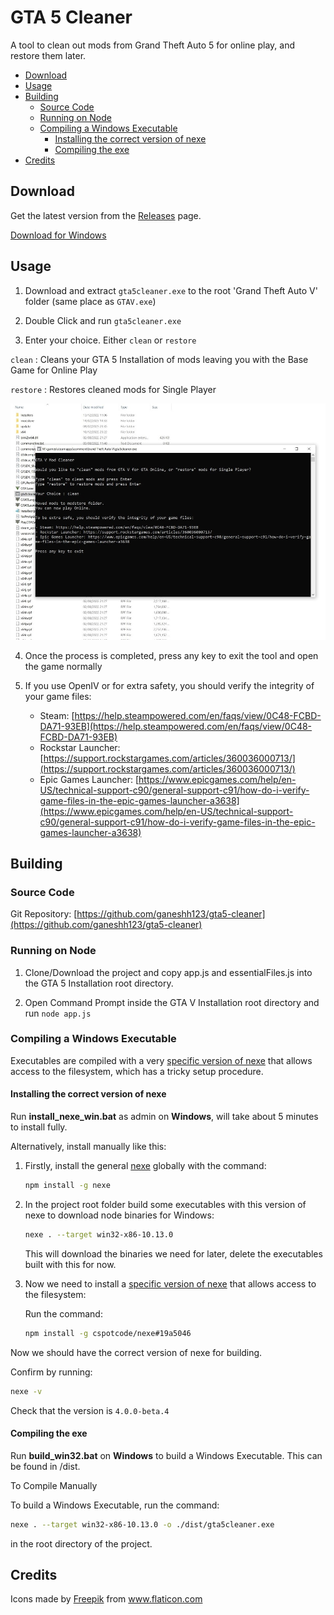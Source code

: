 # GTA 5 Cleaner
A tool to clean out mods from Grand Theft Auto 5 for online play, and restore them later.

- [Download](#download)
- [Usage](#usage)
- [Building](#building)
  - [Source Code](#source-code)
  - [Running on Node](#running-on-node)
  - [Compiling a Windows Executable](#compiling-a-windows-executable)
    - [Installing the correct version of nexe](#installing-the-correct-version-of-nexe)
    - [Compiling the exe](#compiling-the-exe)
- [Credits](#credits)

## Download

Get the latest version from the [Releases](https://github.com/ganeshh123/gta5-cleaner/releases/latest) page.

[Download for Windows](https://github.com/ganeshh123/gta5-cleaner/releases/download/1.2.0/gta5cleaner_1.2.0.zip)

## Usage
1. Download and extract `gta5cleaner.exe` to the root 'Grand Theft Auto V' folder (same place as `GTAV.exe`)

2. Double Click and run `gta5cleaner.exe`

3. Enter your choice. Either `clean` or `restore`

  `clean` : Cleans your GTA 5 Installation of mods leaving you with the Base Game for Online Play
  
  `restore` : Restores cleaned mods for Single Player

  ![usage](docs/gta5-cleaner.jpg)
  
4. Once the process is completed, press any key to exit the tool and open the game normally

5. If you use OpenIV or for extra safety, you should verify the integrity of your game files:
    - Steam: [https://help.steampowered.com/en/faqs/view/0C48-FCBD-DA71-93EB](https://help.steampowered.com/en/faqs/view/0C48-FCBD-DA71-93EB)
    - Rockstar Launcher: [https://support.rockstargames.com/articles/360036000713/](https://support.rockstargames.com/articles/360036000713/)
    - Epic Games Launcher: [https://www.epicgames.com/help/en-US/technical-support-c90/general-support-c91/how-do-i-verify-game-files-in-the-epic-games-launcher-a3638](https://www.epicgames.com/help/en-US/technical-support-c90/general-support-c91/how-do-i-verify-game-files-in-the-epic-games-launcher-a3638)

## Building

### Source Code
Git Repository: [https://github.com/ganeshh123/gta5-cleaner](https://github.com/ganeshh123/gta5-cleaner)

### Running on Node
1. Clone/Download the project and copy app.js and essentialFiles.js into the GTA 5 Installation root directory.

2. Open Command Prompt inside the GTA V Installation root directory and run ```node app.js```


### Compiling a Windows Executable
Executables are compiled with a very [specific version of nexe](https://github.com/cspotcode/nexe/tree/fix-vfs) that allows access to the filesystem, which has a tricky setup procedure.

#### Installing the correct version of nexe
Run **install_nexe_win.bat** as admin on **Windows**, will take about 5 minutes to install fully.

Alternatively, install manually like this:

1. Firstly, install the general [nexe](https://www.npmjs.com/package/nexe) globally with the command:

    ```bash
    npm install -g nexe
    ```
2. In the project root folder build some executables with this version of nexe to download node binaries for Windows:

    ```bash
    nexe . --target win32-x86-10.13.0
    ```

    This will download the binaries we need for later, delete the executables built with this for now.

3. Now we need to install a [specific version of nexe](https://github.com/cspotcode/nexe/tree/fix-vfs) that allows access to the filesystem:

    Run the command:

    ```bash
    npm install -g cspotcode/nexe#19a5046
    ```

Now we should have the correct version of nexe for building.

Confirm by running:

```bash
nexe -v
```
Check that the version is `4.0.0-beta.4`

#### Compiling the exe
Run **build_win32.bat** on **Windows** to build a Windows Executable. This can be found in /dist.

To Compile Manually

To build a Windows Executable, run the command:
```bash
nexe . --target win32-x86-10.13.0 -o ./dist/gta5cleaner.exe
```
in the root directory of the project.

## Credits
Icons made by <a href="https://www.flaticon.com/authors/freepik" title="Freepik">Freepik</a> from <a href="https://www.flaticon.com/" title="Flaticon"> www.flaticon.com</a>

